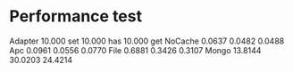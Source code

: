 # Performance test

Adapter         10.000 set    10.000 has    10.000 get
NoCache         0.0637        0.0482        0.0488
Apc             0.0961        0.0556        0.0770
File            0.6881        0.3426        0.3107
Mongo           13.8144       30.0203       24.4214